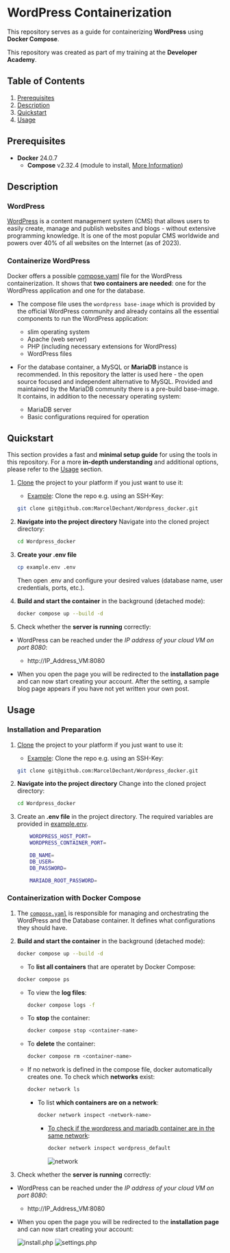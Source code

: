 # WordPress Containerization

This repository serves as a guide for containerizing **WordPress** using **Docker Compose**.  
  
This repository was created as part of my training at the **Developer Academy**.  

## Table of Contents

1. [Prerequisites](#prerequisites)  
2. [Description](#description)
3. [Quickstart](#quickstart)
4. [Usage](#usage)    
 

## Prerequisites

* **Docker** 24.0.7
  * **Compose** v2.32.4 (module to install, [More Information](https://docs.docker.com/compose/))

## Description

### WordPress

[WordPress](https://wordpress.com/de/) is a content management system (CMS) that allows users to easily create, manage and publish websites and blogs - without extensive programming knowledge. It is one of the most popular CMS worldwide and powers over 40% of all websites on the Internet (as of 2023).

### Containerize WordPress

Docker offers a possible [compose.yaml](https://hub.docker.com/_/wordpress) file for the WordPress containerization. It shows that **two containers are needed**: one for the WordPress application and one for the database.  

* The compose file uses the `wordpress base-image` which is provided by the official WordPress community and already contains all the essential components to run the WordPress application:
  * slim operating system
  * Apache (web server)
  * PHP (including necessary extensions for WordPress)
  * WordPress files

* For the database container, a MySQL or **MariaDB** instance is recommended. In this repository the latter is used here - the open source focused and independent alternative to MySQL. Provided and maintained by the MariaDB community there is a pre-build base-image. It contains, in addition to the necessary operating system:
  * MariaDB server
  * Basic configurations required for operation

## Quickstart

This section provides a fast and **minimal setup guide** for using the tools in this repository. For a more **in-depth understanding** and additional options, please refer to the [Usage](#usage) section.


1. [Clone](https://docs.github.com/en/repositories/creating-and-managing-repositories/cloning-a-repository) the project to your platform if you just want to use it:
    * <ins>Example</ins>: Clone the repo e.g. using an SSH-Key:
  
    ```bash
    git clone git@github.com:MarcelDechant/Wordpress_docker.git
    ```

2. **Navigate into the project directory**
    Navigate into the cloned project directory:
    ```bash
    cd Wordpress_docker
    ```

3. **Create your .env file**
    ```bash
    cp example.env .env
    ```
    Then open .env and configure your desired values (database name, user credentials, ports, etc.).


4. **Build and start the container** in the background (detached mode):

    ```bash
    docker compose up --build -d
    ```

5. Check whether the **server is running** correctly:

* WordPress can be reached under the *IP address of your cloud VM on port 8080*:
  * http://IP_Address_VM:8080

* When you open the page you will be redirected to the **installation page** and can now start creating your account. After the setting, a sample blog page appears if you have not yet written your own post.


## Usage

### Installation and Preparation

1. [Clone](https://docs.github.com/en/repositories/creating-and-managing-repositories/cloning-a-repository) the project to your platform if you just want to use it:
    * <ins>Example</ins>: Clone the repo e.g. using an SSH-Key:
  
    ```bash
    git clone git@github.com:MarcelDechant/Wordpress_docker.git
    ```

2. **Navigate into the project directory**
    Change into the cloned project directory:
    ```bash
    cd Wordpress_docker
    ```

3. Create an **.env file** in the project directory. The required variables are provided in [example.env](/example.env)</a>.  

    ```bash
        WORDPRESS_HOST_PORT=
        WORDPRESS_CONTAINER_PORT=

        DB_NAME=
        DB_USER=
        DB_PASSWORD=

        MARIADB_ROOT_PASSWORD=
    ```

### Containerization with Docker Compose

1. The [`compose.yaml`](/compose.yaml) is responsible for managing and orchestrating the WordPress and the Database container. It defines what configurations they should have.

2. **Build and start the container** in the background (detached mode):

    ```bash
    docker compose up --build -d
    ```

    * To **list all containers** that are operatet by Docker Compose:

    ```bash
    docker compose ps
    ```

    * To view the **log files**:

        ```bash
        docker compose logs -f
        ```

    * To **stop** the container:

        ```bash
        docker compose stop <container-name>
        ```

    * To **delete** the container:

        ```bash
        docker compose rm <container-name>
        ```


    * If no network is defined in the compose file, docker automatically creates one. To check which **networks** exist:

        ```bash
        docker network ls
        ```

        * To list **which containers are on a network**:

            ```bash
            docker network inspect <network-name>
            ```

            * <ins>To check if the wordpress and mariadb container are in the same network</ins>:

                ```bash
                docker network inspect wordpress_default
                ```  

                ![network](/network.png)
3. Check whether the **server is running** correctly:

* WordPress can be reached under the *IP address of your cloud VM on port 8080*:
  * http://IP_Address_VM:8080

* When you open the page you will be redirected to the **installation page** and can now start creating your account:  

    ![install.php](/install.png) 
    ![settings.php](/settings.png)
